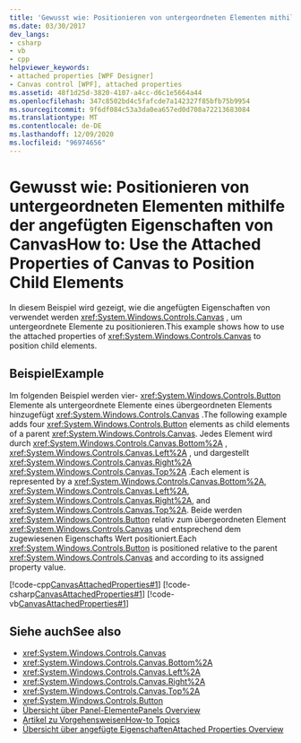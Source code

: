 ```yaml
---
title: 'Gewusst wie: Positionieren von untergeordneten Elementen mithilfe der angefügten Eigenschaften von Canvas'
ms.date: 03/30/2017
dev_langs:
- csharp
- vb
- cpp
helpviewer_keywords:
- attached properties [WPF Designer]
- Canvas control [WPF], attached properties
ms.assetid: 48f1d25d-3820-4107-a4cc-d6c1e5664a44
ms.openlocfilehash: 347c8502bd4c5fafcde7a142327f85bfb75b9954
ms.sourcegitcommit: 9f6df084c53a3da0ea657ed0d708a72213683084
ms.translationtype: MT
ms.contentlocale: de-DE
ms.lasthandoff: 12/09/2020
ms.locfileid: "96974656"
---
```

# <a name="how-to-use-the-attached-properties-of-canvas-to-position-child-elements"></a><span data-ttu-id="8209a-102">Gewusst wie: Positionieren von untergeordneten Elementen mithilfe der angefügten Eigenschaften von Canvas</span><span class="sxs-lookup"><span data-stu-id="8209a-102">How to: Use the Attached Properties of Canvas to Position Child Elements</span></span>
<span data-ttu-id="8209a-103">In diesem Beispiel wird gezeigt, wie die angefügten Eigenschaften von verwendet werden <xref:System.Windows.Controls.Canvas> , um untergeordnete Elemente zu positionieren.</span><span class="sxs-lookup"><span data-stu-id="8209a-103">This example shows how to use the attached properties of <xref:System.Windows.Controls.Canvas> to position child elements.</span></span>  
  
## <a name="example"></a><span data-ttu-id="8209a-104">Beispiel</span><span class="sxs-lookup"><span data-stu-id="8209a-104">Example</span></span>  
 <span data-ttu-id="8209a-105">Im folgenden Beispiel werden vier- <xref:System.Windows.Controls.Button> Elemente als untergeordnete Elemente eines übergeordneten Elements hinzugefügt <xref:System.Windows.Controls.Canvas> .</span><span class="sxs-lookup"><span data-stu-id="8209a-105">The following example adds four <xref:System.Windows.Controls.Button> elements as child elements of a parent <xref:System.Windows.Controls.Canvas>.</span></span> <span data-ttu-id="8209a-106">Jedes Element wird durch <xref:System.Windows.Controls.Canvas.Bottom%2A> , <xref:System.Windows.Controls.Canvas.Left%2A> , und dargestellt <xref:System.Windows.Controls.Canvas.Right%2A> <xref:System.Windows.Controls.Canvas.Top%2A> .</span><span class="sxs-lookup"><span data-stu-id="8209a-106">Each element is represented by a <xref:System.Windows.Controls.Canvas.Bottom%2A>, <xref:System.Windows.Controls.Canvas.Left%2A>, <xref:System.Windows.Controls.Canvas.Right%2A>, and <xref:System.Windows.Controls.Canvas.Top%2A>.</span></span>
<span data-ttu-id="8209a-107">Beide werden <xref:System.Windows.Controls.Button> relativ zum übergeordneten Element <xref:System.Windows.Controls.Canvas> und entsprechend dem zugewiesenen Eigenschafts Wert positioniert.</span><span class="sxs-lookup"><span data-stu-id="8209a-107">Each <xref:System.Windows.Controls.Button> is positioned relative to the parent <xref:System.Windows.Controls.Canvas> and according to its assigned property value.</span></span>  
  
 [!code-cpp[CanvasAttachedProperties#1](~/samples/snippets/cpp/VS_Snippets_Wpf/CanvasAttachedProperties/CPP/CanvasAttachedProps.cpp#1)]
 [!code-csharp[CanvasAttachedProperties#1](~/samples/snippets/csharp/VS_Snippets_Wpf/CanvasAttachedProperties/CSharp/CanvasAttachedProps.cs#1)]
 [!code-vb[CanvasAttachedProperties#1](~/samples/snippets/visualbasic/VS_Snippets_Wpf/CanvasAttachedProperties/VisualBasic/CanvasAttachedProps.vb#1)]  
  
## <a name="see-also"></a><span data-ttu-id="8209a-108">Siehe auch</span><span class="sxs-lookup"><span data-stu-id="8209a-108">See also</span></span>

- <xref:System.Windows.Controls.Canvas>
- <xref:System.Windows.Controls.Canvas.Bottom%2A>
- <xref:System.Windows.Controls.Canvas.Left%2A>
- <xref:System.Windows.Controls.Canvas.Right%2A>
- <xref:System.Windows.Controls.Canvas.Top%2A>
- <xref:System.Windows.Controls.Button>
- [<span data-ttu-id="8209a-109">Übersicht über Panel-Elemente</span><span class="sxs-lookup"><span data-stu-id="8209a-109">Panels Overview</span></span>](panels-overview.md)
- [<span data-ttu-id="8209a-110">Artikel zu Vorgehensweisen</span><span class="sxs-lookup"><span data-stu-id="8209a-110">How-to Topics</span></span>](canvas-how-to-topics.md)
- [<span data-ttu-id="8209a-111">Übersicht über angefügte Eigenschaften</span><span class="sxs-lookup"><span data-stu-id="8209a-111">Attached Properties Overview</span></span>](../advanced/attached-properties-overview.md)
